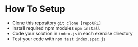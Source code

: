 # How To Setup
- Clone this repository `git clone [repoURL]`
- Install required npm modules `npm install`
- Code your solution in `index.js` in each exercise directory
- Test your code with `npm test index.spec.js`
